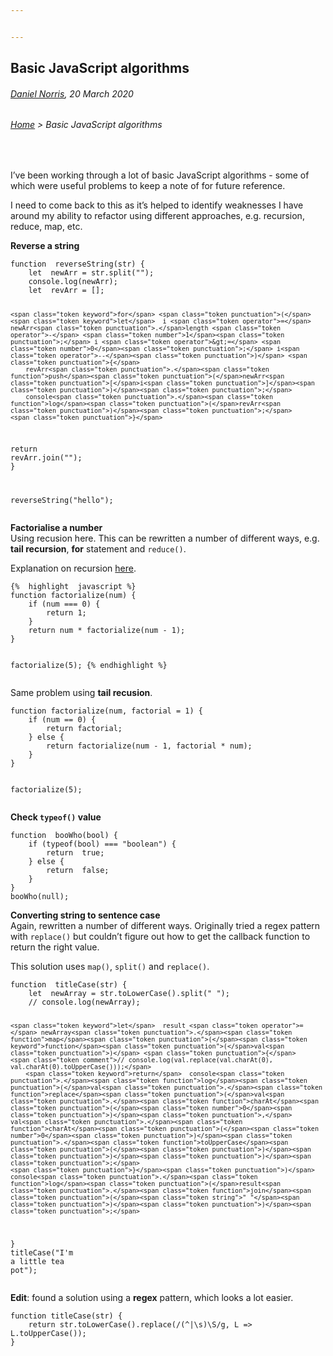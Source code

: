 ```yaml
---


---
```


<h2 id="basic-javascript-algorithms">Basic JavaScript algorithms</h2>
<h6 id="daniel-norris-20-march-2020"><a href="https://github.com/daniel-norris">Daniel Norris</a>, 20 March 2020</h6>
<h6 id="home--basic-javascript-algorithms"><a href="./">Home</a> &gt; Basic JavaScript algorithms</h6>
<br> 
<p>I’ve been working through a lot of basic JavaScript algorithms - some of which were useful problems to keep a note of for future reference.</p>
<p>I need to come back to this as it’s helped to identify weaknesses I have around my ability to refactor using different approaches, e.g. recursion, reduce, map, etc.</p>
<p><strong>Reverse a string</strong></p>
<pre class=" language-json"><code class="prism  language-json"><span class="token keyword">function</span>  <span class="token function">reverseString</span><span class="token punctuation">(</span>str<span class="token punctuation">)</span> <span class="token punctuation">{</span>
	<span class="token keyword">let</span>  newArr <span class="token operator">=</span> str<span class="token punctuation">.</span><span class="token function">split</span><span class="token punctuation">(</span><span class="token string">""</span><span class="token punctuation">)</span><span class="token punctuation">;</span>
	console<span class="token punctuation">.</span><span class="token function">log</span><span class="token punctuation">(</span>newArr<span class="token punctuation">)</span><span class="token punctuation">;</span>
	<span class="token keyword">let</span>  revArr <span class="token operator">=</span> <span class="token punctuation">[</span><span class="token punctuation">]</span><span class="token punctuation">;</span>
	
	<span class="token keyword">for</span> <span class="token punctuation">(</span><span class="token keyword">let</span>  i <span class="token operator">=</span> newArr<span class="token punctuation">.</span>length <span class="token operator">-</span> <span class="token number">1</span><span class="token punctuation">;</span> i <span class="token operator">&gt;=</span> <span class="token number">0</span><span class="token punctuation">;</span> i<span class="token operator">--</span><span class="token punctuation">)</span> <span class="token punctuation">{</span>
		revArr<span class="token punctuation">.</span><span class="token function">push</span><span class="token punctuation">(</span>newArr<span class="token punctuation">[</span>i<span class="token punctuation">]</span><span class="token punctuation">)</span><span class="token punctuation">;</span>
		console<span class="token punctuation">.</span><span class="token function">log</span><span class="token punctuation">(</span>revArr<span class="token punctuation">)</span><span class="token punctuation">;</span>
	<span class="token punctuation">}</span>
<span class="token keyword">return</span>  revArr<span class="token punctuation">.</span><span class="token function">join</span><span class="token punctuation">(</span><span class="token string">""</span><span class="token punctuation">)</span><span class="token punctuation">;</span>
<span class="token punctuation">}</span>

<span class="token function">reverseString</span><span class="token punctuation">(</span><span class="token string">"hello"</span><span class="token punctuation">)</span><span class="token punctuation">;</span>
</code></pre>
<p><strong>Factorialise a number</strong><br>
Using recusion here. This can be rewritten a number of different ways, e.g. <strong>tail recursion</strong>, <strong>for</strong> statement and <code>reduce()</code>.</p>
<p>Explanation on recursion <a href="https://www.youtube.com/watch?v=k7-N8R0-KY4">here</a>.</p>
<pre><code>{%  highlight  javascript %}
function factorialize(num) {
	if (num === 0) {
		return 1;
	}
	return num * factorialize(num - 1);
}

factorialize(5);
{%  endhighlight  %}
</code></pre>
<p>Same problem using <strong>tail recusion</strong>.</p>
<pre class=" language-javascript"><code class="prism  language-javascript"><span class="token keyword">function</span> <span class="token function">factorialize</span><span class="token punctuation">(</span>num<span class="token punctuation">,</span> factorial <span class="token operator">=</span> <span class="token number">1</span><span class="token punctuation">)</span> <span class="token punctuation">{</span>
	<span class="token keyword">if</span> <span class="token punctuation">(</span>num <span class="token operator">==</span> <span class="token number">0</span><span class="token punctuation">)</span> <span class="token punctuation">{</span>
		<span class="token keyword">return</span> factorial<span class="token punctuation">;</span>
	<span class="token punctuation">}</span> <span class="token keyword">else</span> <span class="token punctuation">{</span>
		<span class="token keyword">return</span> <span class="token function">factorialize</span><span class="token punctuation">(</span>num <span class="token operator">-</span> <span class="token number">1</span><span class="token punctuation">,</span> factorial <span class="token operator">*</span> num<span class="token punctuation">)</span><span class="token punctuation">;</span>
	<span class="token punctuation">}</span>
<span class="token punctuation">}</span>

<span class="token function">factorialize</span><span class="token punctuation">(</span><span class="token number">5</span><span class="token punctuation">)</span><span class="token punctuation">;</span>
</code></pre>
<p><strong>Check <code>typeof()</code> value</strong></p>
<pre class=" language-javascript"><code class="prism  language-javascript"><span class="token keyword">function</span>  <span class="token function">booWho</span><span class="token punctuation">(</span>bool<span class="token punctuation">)</span> <span class="token punctuation">{</span>
	<span class="token keyword">if</span> <span class="token punctuation">(</span><span class="token keyword">typeof</span><span class="token punctuation">(</span>bool<span class="token punctuation">)</span> <span class="token operator">===</span> <span class="token string">"boolean"</span><span class="token punctuation">)</span> <span class="token punctuation">{</span>
		<span class="token keyword">return</span>  <span class="token boolean">true</span><span class="token punctuation">;</span>
	<span class="token punctuation">}</span> <span class="token keyword">else</span> <span class="token punctuation">{</span>
		<span class="token keyword">return</span>  <span class="token boolean">false</span><span class="token punctuation">;</span>
	<span class="token punctuation">}</span>
<span class="token punctuation">}</span>
<span class="token function">booWho</span><span class="token punctuation">(</span><span class="token keyword">null</span><span class="token punctuation">)</span><span class="token punctuation">;</span>
</code></pre>
<p><strong>Converting string to sentence case</strong><br>
Again, rewritten a number of different ways. Originally tried a regex pattern with <code>replace()</code> but couldn’t figure out how to get the callback function to return the right value.</p>
<p>This solution uses <code>map()</code>, <code>split()</code> and <code>replace()</code>.</p>
<pre class=" language-javascript"><code class="prism  language-javascript"><span class="token keyword">function</span>  <span class="token function">titleCase</span><span class="token punctuation">(</span>str<span class="token punctuation">)</span> <span class="token punctuation">{</span>
	<span class="token keyword">let</span>  newArray <span class="token operator">=</span> str<span class="token punctuation">.</span><span class="token function">toLowerCase</span><span class="token punctuation">(</span><span class="token punctuation">)</span><span class="token punctuation">.</span><span class="token function">split</span><span class="token punctuation">(</span><span class="token string">" "</span><span class="token punctuation">)</span><span class="token punctuation">;</span>
	<span class="token comment">// console.log(newArray);</span>

	<span class="token keyword">let</span>  result <span class="token operator">=</span> newArray<span class="token punctuation">.</span><span class="token function">map</span><span class="token punctuation">(</span><span class="token keyword">function</span><span class="token punctuation">(</span>val<span class="token punctuation">)</span> <span class="token punctuation">{</span>
	<span class="token comment">// console.log(val.replace(val.charAt(0), val.charAt(0).toUpperCase()));</span>
		<span class="token keyword">return</span>  console<span class="token punctuation">.</span><span class="token function">log</span><span class="token punctuation">(</span>val<span class="token punctuation">.</span><span class="token function">replace</span><span class="token punctuation">(</span>val<span class="token punctuation">.</span><span class="token function">charAt</span><span class="token punctuation">(</span><span class="token number">0</span><span class="token punctuation">)</span><span class="token punctuation">,</span> val<span class="token punctuation">.</span><span class="token function">charAt</span><span class="token punctuation">(</span><span class="token number">0</span><span class="token punctuation">)</span><span class="token punctuation">.</span><span class="token function">toUpperCase</span><span class="token punctuation">(</span><span class="token punctuation">)</span><span class="token punctuation">)</span><span class="token punctuation">)</span><span class="token punctuation">;</span>
	<span class="token punctuation">}</span><span class="token punctuation">)</span>
	console<span class="token punctuation">.</span><span class="token function">log</span><span class="token punctuation">(</span>result<span class="token punctuation">.</span><span class="token function">join</span><span class="token punctuation">(</span><span class="token string">" "</span><span class="token punctuation">)</span><span class="token punctuation">)</span><span class="token punctuation">;</span>
<span class="token punctuation">}</span>
<span class="token function">titleCase</span><span class="token punctuation">(</span><span class="token string">"I'm a little tea pot"</span><span class="token punctuation">)</span><span class="token punctuation">;</span>
</code></pre>
<p><strong>Edit</strong>: found a solution using a <strong>regex</strong> pattern, which looks a lot easier.</p>
<pre class=" language-javascript"><code class="prism  language-javascript"><span class="token keyword">function</span> <span class="token function">titleCase</span><span class="token punctuation">(</span>str<span class="token punctuation">)</span> <span class="token punctuation">{</span> 
	<span class="token keyword">return</span> str<span class="token punctuation">.</span><span class="token function">toLowerCase</span><span class="token punctuation">(</span><span class="token punctuation">)</span><span class="token punctuation">.</span><span class="token function">replace</span><span class="token punctuation">(</span><span class="token regex">/(^|\s)\S/g</span><span class="token punctuation">,</span> L <span class="token operator">=&gt;</span> 	L<span class="token punctuation">.</span><span class="token function">toUpperCase</span><span class="token punctuation">(</span><span class="token punctuation">)</span><span class="token punctuation">)</span><span class="token punctuation">;</span> 
<span class="token punctuation">}</span>
</code></pre>

